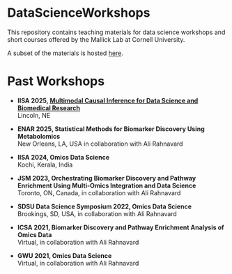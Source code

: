 # DataScienceWorkshops

This repository contains teaching materials for data science workshops and short courses offered by the Mallick Lab at Cornell University.

A subset of the materials is hosted [here](https://github.com/omicsEye/Workshop).

# Past Workshops 

- **IISA 2025, [Multimodal Causal Inference for Data Science and Biomedical Research](https://www.intindstat.org/conference2025/shortCourses)**  
  Lincoln, NE

- **ENAR 2025, Statistical Methods for Biomarker Discovery Using Metabolomics**  
  New Orleans, LA, USA in collaboration with Ali Rahnavard
  
- **IISA 2024, Omics Data Science**  
  Kochi, Kerala, India

- **JSM 2023, Orchestrating Biomarker Discovery and Pathway Enrichment Using Multi-Omics Integration and Data Science**  
  Toronto, ON, Canada, in collaboration with Ali Rahnavard

- **SDSU Data Science Symposium 2022, Omics Data Science**  
  Brookings, SD, USA, in collaboration with Ali Rahnavard

- **ICSA 2021, Biomarker Discovery and Pathway Enrichment Analysis of Omics Data**  
  Virtual, in collaboration with Ali Rahnavard

- **GWU 2021, Omics Data Science**  
  Virtual, in collaboration with Ali Rahnavard
